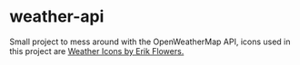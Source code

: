 # weather-api
Small project to mess around with the OpenWeatherMap API, icons used in this project are [Weather Icons by Erik Flowers.](https://erikflowers.github.io/weather-icons/)
